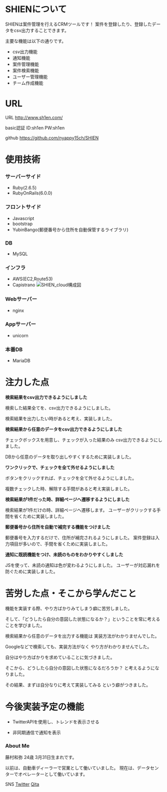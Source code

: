 # SHIENについて

SHIENは案件管理を行えるCRMツールです！
案件を登録したり、登録したデータをcsv出力することできます。

主要な機能は以下の通りです。
- csv出力機能
- 通知機能
- 案件管理機能
- 案件検索機能
- ユーザー管理機能
- チーム作成機能

# URL
URL
http://www.sh1en.com/

basic認証
 ID:sh1en
 PW:sh1en

github
https://github.com/nyappy15ch/SHIEN

# 使用技術

### サーバーサイド
- Ruby(2.6.5)
- RubyOnRails(6.0.0)

### フロントサイド
- Javascript
- bootstrap
- YubinBango(郵便番号から住所を自動保管するライブラリ)

### DB
- MySQL

### インフラ
- AWS(EC2,Route53)
- Capistrano
![SHIEN_cloud構成図](https://user-images.githubusercontent.com/69615045/105363717-b25bfc80-5c3f-11eb-968e-ad7d3514d6ea.png)


### Webサーバー
- nginx

### Appサーバー
- unicorn

### 本番DB
- MariaDB

# 注力した点

**検索結果をcsv出力できるようにしました**

検索した結果全てを、csv出力できるようにしました。

検索結果を出力したい時があると考え、実装しました。

**検索結果から任意のデータをcsv出力できるようにしました**

チェックボックスを用意し、チェックが入った結果のみ
csv出力できるようにしました。

DBから任意のデータを取り出しやすくするために実装しました。

**ワンクリックで、チェックを全て外せるようにしました**

ボタンをクリックすれば、チェックを全て外せるようにしました。

複数チェックした時、解除する手間があると考え実装しました。

**検索結果が1件だった時、詳細ページへ遷移するようにしました**

検索結果が1件だけの時、詳細ページへ遷移します。
ユーザーがクリックする手間を省くために実装しました。

**郵便番号から住所を自動で補完する機能をつけました**

郵便番号を入力するだけで、住所が補完されるようにしました。
案件登録は入力項目が多いので、手間を省くために実装しました。

**通知に既読機能をつけ、未読のものをわかりやすくしました**

JSを使って、未読の通知は色が変わるようにしました。
ユーザーが対応漏れを防ぐために実装しました。


# 苦労した点・そこから学んだこと
機能を実装する際、やり方ばかりみてしまう癖に苦労しました。

そして、「どうしたら自分の意図した状態になるか？」ということを常に考えることを学びました。

検索結果から任意のデータを出力する機能は
実装方法がわかりませんでした。

Googleなどで検索しても、実装方法がなく
やり方がわかりませんでした。

自分はやり方ばかりを求めていることに気づきました。

そこから、どうしたら自分の意図した状態になるだろうか？
と考えるようになりました。

その結果、まずは自分なりに考えて実装してみる
という癖がつきました。

# 今後実装予定の機能

- TwitterAPIを使用し、トレンドを表示させる

- 非同期通信で通知を表示


### About Me

藤村和弥 24歳 3月31日生まれです。

以前は、自動車ディーラーで営業として働いていました。
現在は、データセンターでオペレーターとして働いています。

SNS
[Twitter](https://twitter.com/Fujimmm_331) [Qita](https://qiita.com/nyappy15th)
